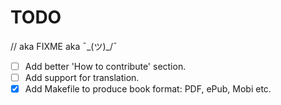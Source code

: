 TODO
====

// aka FIXME aka ¯\_(ツ)_/¯

- [ ] Add better 'How to contribute' section.
- [ ] Add support for translation.
- [x] Add Makefile to produce book format: PDF, ePub, Mobi etc.

